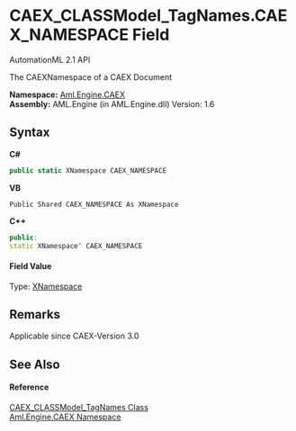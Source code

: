 # CAEX_CLASSModel_TagNames.CAEX_NAMESPACE Field
AutomationML 2.1 API 

The CAEXNamespace of a CAEX Document

**Namespace:**&nbsp;<a href="N_Aml_Engine_CAEX">Aml.Engine.CAEX</a><br />**Assembly:**&nbsp;AML.Engine (in AML.Engine.dll) Version: 1.6

## Syntax

**C#**<br />
``` C#
public static XNamespace CAEX_NAMESPACE
```

**VB**<br />
``` VB
Public Shared CAEX_NAMESPACE As XNamespace
```

**C++**<br />
``` C++
public:
static XNamespace^ CAEX_NAMESPACE
```


#### Field Value
Type: <a href="https://docs.microsoft.com/dotnet/api/system.xml.linq.xnamespace" target="_parent" rel="noopener noreferrer">XNamespace</a>

## Remarks
Applicable since CAEX-Version 3.0

## See Also


#### Reference
<a href="T_Aml_Engine_CAEX_CAEX_CLASSModel_TagNames">CAEX_CLASSModel_TagNames Class</a><br /><a href="N_Aml_Engine_CAEX">Aml.Engine.CAEX Namespace</a><br />